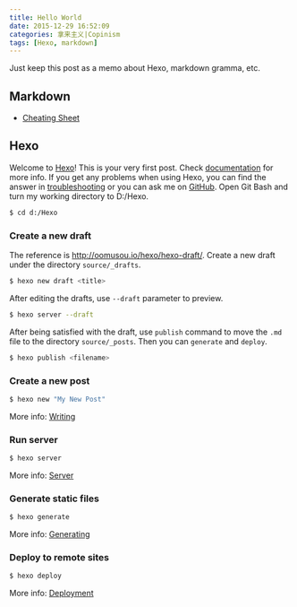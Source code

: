 ```yaml
---
title: Hello World
date: 2015-12-29 16:52:09
categories: 拿来主义|Copinism
tags: [Hexo, markdown]
---
```

Just keep this post as a memo about Hexo, markdown gramma, etc. 

<!--more-->
## Markdown
* [Cheating Sheet](https://github.com/adam-p/markdown-here/wiki/Markdown-Cheatsheet)

## Hexo
Welcome to [Hexo](https://hexo.io/)! This is your very first post. Check [documentation](https://hexo.io/docs/) for more info. If you get any problems when using Hexo, you can find the answer in [troubleshooting](https://hexo.io/docs/troubleshooting.html) or you can ask me on [GitHub](https://github.com/hexojs/hexo/issues).
Open Git Bash and turn my working directory to D:/Hexo. 
``` bash
$ cd d:/Hexo
```
### Create a new draft
The reference is http://oomusou.io/hexo/hexo-draft/. 
Create a new draft under the directory `source/_drafts`. 
```bash
$ hexo new draft <title>
```
After editing the drafts, use `--draft` parameter to preview. 
```bash
$ hexo server --draft
```
After being satisfied with the draft, use `publish` command to move the `.md` file to the directory `source/_posts`. Then you can `generate` and `deploy`. 
```bash
$ hexo publish <filename>
```
### Create a new post
``` bash
$ hexo new "My New Post"
```
More info: [Writing](https://hexo.io/docs/writing.html)
### Run server
``` bash
$ hexo server
```
More info: [Server](https://hexo.io/docs/server.html)
### Generate static files
``` bash
$ hexo generate
```
More info: [Generating](https://hexo.io/docs/generating.html)
### Deploy to remote sites
``` bash
$ hexo deploy
```
More info: [Deployment](https://hexo.io/docs/deployment.html)